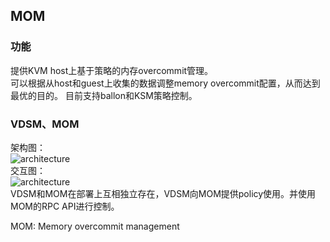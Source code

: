 MOM
------
### 功能  
提供KVM host上基于策略的内存overcommit管理。   
可以根据从host和guest上收集的数据调整memory overcommit配置，从而达到最优的目的。 
目前支持ballon和KSM策略控制。  

### VDSM、MOM
架构图：  
![architecture](http://www.ovirt.org/images/b/b4/Mom-vdsm.jpg)  
交互图：  
![architecture](http://www.ovirt.org/images/e/e6/Mom-flow.png)  
VDSM和MOM在部署上互相独立存在，VDSM向MOM提供policy使用。并使用MOM的RPC API进行控制。  


MOM: Memory overcommit management
